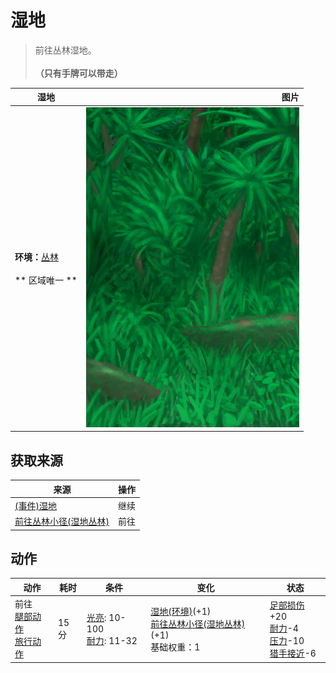 # 湿地  
> 前往丛林湿地。<br><br><b>（只有手牌可以带走）</b>  
  
  湿地  |   图片   
 ----  |  ----:   
 **环境：**[丛林](Jungle.md)<br><br>** 区域唯一 **  |  ![](Sprite/Wetlands.png)   
  
## 获取来源  
来源  |  操作  
----  |  ----  
[(事件)湿地](Event_WetlandsFound.md)  |  继续  
[前往丛林小径(湿地丛林)](Path_WetlandsToJungle.md)  |  前往  
## 动作  
动作  |  耗时  |  条件  |  变化  |  状态  
----  |  ----  |  ----  |  ----  |  ----  
前往<br>[腿部动作](LegAction.md)<br>[旅行动作](TravelAction.md)  |  15分  |  [光亮](Light.md): 10-100<br>[耐力](Stamina.md): 11-32  |  [湿地(环境)](Env_Wetlands.md)(+1)<br>[前往丛林小径(湿地丛林)](Path_WetlandsToJungle.md)(+1)<br>基础权重：1<br>  |  [足部损伤](FootDamage.md)+20<br>[耐力](Stamina.md)-4<br>[压力](Stress.md)-10<br>[猎手接近](HuntersProximity.md)-6  
